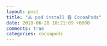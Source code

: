 ```yaml
---
layout: post
title: "从 pod install 看 CocoaPods"
date: 2018-06-28 10:21:09 +0800
comments: true
categories: cocoapods 
---
```




